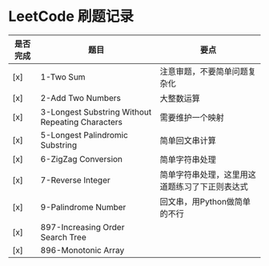 # LeetCode 刷题记录
是否完成|题目|要点
--|--|----
 [x] | 1-Two Sum | 注意审题，不要简单问题复杂化
 [x] | 2-Add Two Numbers | 大整数运算
 [x] | 3-Longest Substring Without Repeating Characters |需要维护一个映射
 [x] | 5-Longest Palindromic Substring | 简单回文串计算
 [x] | 6-ZigZag Conversion | 简单字符串处理
 [x] | 7-Reverse Integer | 简单字符串处理，这里用这道题练习了下正则表达式
 [x] | 9-Palindrome Number | 回文串，用Python做简单的不行
 [x] | 897-Increasing Order Search Tree| 
 [x] | 896-Monotonic Array |  
